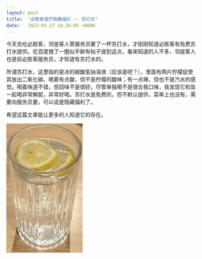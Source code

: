 ```yaml
---
layout: post
title:  "必胜客餐厅隐藏福利 -- 苏打水"
date:   2023-03-27 14:26:05 +0800
---
```


今天去吃必胜客，邻座客人管服务员要了一杯苏打水，才刚刚知道必胜客有免费苏打水提供。在百度搜了一圈似乎鲜有帖子提到这点，看来知道的人不多，邻座客人也是前必胜客服务员，才知道有苏打水的。

所谓苏打水，这里指的是冰的碳酸氢钠溶液（应该是吧？），里面有两片柠檬促使其放出二氧化碳。喝着有点酸，但不是柠檬的酸味；有一点辣，但也不是汽水的感觉。喝着味道不错，但回味不是很好。尽管单独喝不是很合我口味，我发现它和饭一起喝非常解腻，非常好喝。苏打水是免费的，但不默认提供，菜单上也没有，需要向服务员要，可以说是隐藏福利了。

希望这篇文章能让更多的人知道它的存在。

![苏打水](/assets/posts_imgs/pizzahut-free-soda.jpg)
